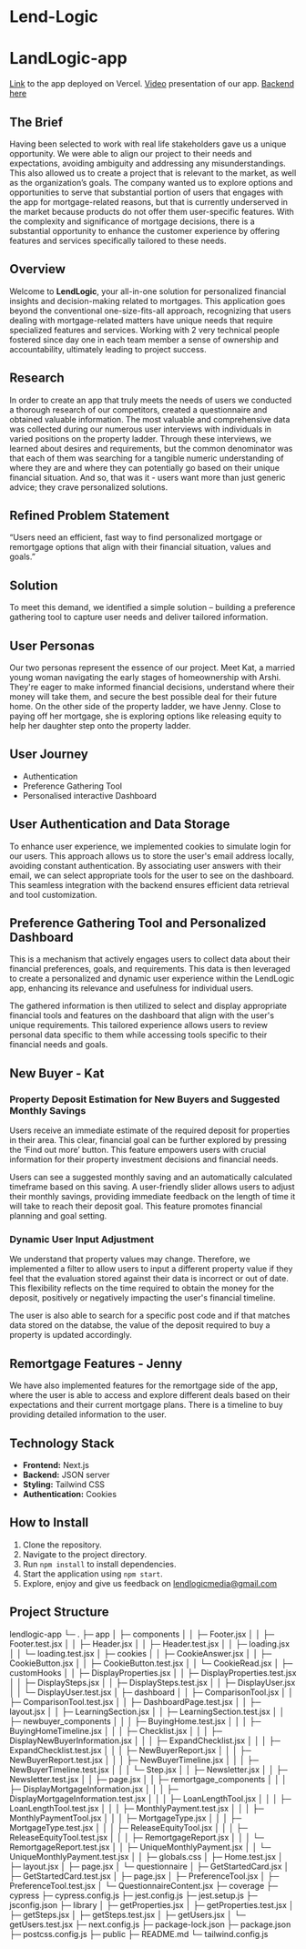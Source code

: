 # Lend-Logic

# LandLogic-app
[Link](https://land-logic-app-frontend.vercel.app/) to the app deployed on Vercel.
[Video](https://youtu.be/WsQBYR9njp8) presentation of our app.
[Backend here](https://github.com/MartiZu/LendLogic-backend)

## The Brief
Having been selected to work with real life stakeholders gave us a unique opportunity. We were able to align our project to their needs and expectations, avoiding ambiguity and addressing any misunderstandings. This also allowed us to create a project that is relevant to the market, as well as the organization’s goals. The company wanted us to explore options and opportunities to serve that substantial portion of users that engages with the app for mortgage-related reasons, but that is currently underserved in the market because products do not offer them user-specific features. With the complexity and significance of mortgage decisions, there is a substantial opportunity to enhance the customer experience by offering features and services specifically tailored to these needs. 

## Overview
Welcome to **LendLogic**, your all-in-one solution for personalized financial insights and decision-making related to mortgages. This application goes beyond the conventional one-size-fits-all approach, recognizing that users dealing with mortgage-related matters have unique needs that require specialized features and services. Working with 2 very technical people fostered since day one in each team member a sense of ownership and accountability, ultimately leading to project success.

## Research
In order to create an app that truly meets the needs of users we conducted a thorough research of our competitors, created a questionnaire and obtained valuable information. The most valuable and comprehensive data was collected during our numerous user interviews with individuals in varied positions on the property ladder.
Through these interviews, we learned about desires and requirements, but the common denominator was that each of them was searching for a tangible numeric understanding of where they are and where they can potentially go based on their unique financial situation. And so, that was it - users want more than just generic advice; they crave personalized solutions. 

## Refined Problem Statement
“Users need an efficient, fast way to find personalized mortgage or remortgage options that align with their financial situation, values and goals.”

## Solution
To meet this demand, we identified a simple solution – building a preference gathering tool to capture user needs and deliver tailored information.

## User Personas
Our two personas represent the essence of our project. Meet Kat, a married young woman navigating the early stages of homeownership with Arshi. They're eager to make informed financial decisions, understand where their money will take them, and secure the best possible deal for their future home. On the other side of the property ladder, we have Jenny. Close to paying off her mortgage, she is exploring options like releasing equity to help her daughter step onto the property ladder.

## User Journey 
- Authentication
- Preference Gathering Tool
- Personalised interactive Dashboard

## User Authentication and Data Storage
To enhance user experience, we implemented cookies to simulate login for our users. This approach allows us to store the user's email address locally, avoiding constant authentication. By associating user answers with their email, we can select appropriate tools for the user to see on the dashboard. This seamless integration with the backend ensures efficient data retrieval and tool customization.

## Preference Gathering Tool and Personalized Dashboard
This is a mechanism that actively engages users to collect data about their financial preferences, goals, and requirements. This data is then leveraged to create a personalized and dynamic user experience within the LendLogic app, enhancing its relevance and usefulness for individual users.

The gathered information is then utilized to select and display appropriate financial tools and features on the dashboard that align with the user's unique requirements. This tailored experience allows users to review personal data specific to them while accessing tools specific to their financial needs and goals. 

## New Buyer - Kat
### Property Deposit Estimation for New Buyers and Suggested Monthly Savings
Users receive an immediate estimate of the required deposit for properties in their area. This clear, financial goal can be further explored by pressing the ‘Find out more’ button. This feature empowers users with crucial information for their property investment decisions and financial needs.

Users can see a suggested monthly saving and an automatically calculated timeframe based on this saving. A user-friendly slider allows users to adjust their monthly savings, providing immediate feedback on the length of time it will take to reach their deposit goal. This feature promotes financial planning and goal setting.

### Dynamic User Input Adjustment
We understand that property values may change. Therefore, we implemented a filter to allow users to input a different property value if they feel that the evaluation stored against their data is incorrect or out of date. This flexibility reflects on the time required to obtain the money for the deposit, positively or negatively impacting the user's financial timeline.

The user is also able to search for a specific post code and if that matches data stored on the databse, the value of the deposit required to buy a property is updated accordingly. 

## Remortgage Features - Jenny
We have also implemented features for the remortgage side of the app, where the user is able to access and explore different deals based on their expectations and their current mortgage plans. There is a timeline to buy providing detailed information to the user.

## Technology Stack

- **Frontend:** Next.js
- **Backend:** JSON server
- **Styling:** Tailwind CSS
- **Authentication:** Cookies

## How to Install

1. Clone the repository.
2. Navigate to the project directory.
3. Run `npm install` to install dependencies.
4. Start the application using `npm start`.
5. Explore, enjoy and give us feedback on lendlogicmedia@gmail.com 

## Project Structure
lendlogic-app
└─ .
   ├─ app
   │  ├─ components
   │  │  ├─ Footer.jsx
   │  │  ├─ Footer.test.jsx
   │  │  ├─ Header.jsx
   │  │  ├─ Header.test.jsx
   │  │  ├─ loading.jsx
   │  │  └─ loading.test.jsx
   │  ├─ cookies
   │  │  ├─ CookieAnswer.jsx
   │  │  ├─ CookieButton.jsx
   │  │  ├─ CookieButton.test.jsx
   │  │  └─ CookieRead.jsx
   │  ├─ customHooks
   │  │  ├─ DisplayProperties.jsx
   │  │  ├─ DisplayProperties.test.jsx
   │  │  ├─ DisplaySteps.jsx
   │  │  ├─ DisplaySteps.test.jsx
   │  │  ├─ DisplayUser.jsx
   │  │  └─ DisplayUser.test.jsx
   │  ├─ dashboard
   │  │  ├─ ComparisonTool.jsx
   │  │  ├─ ComparisonTool.test.jsx
   │  │  ├─ DashboardPage.test.jsx
   │  │  ├─ layout.jsx
   │  │  ├─ LearningSection.jsx
   │  │  ├─ LearningSection.test.jsx
   │  │  ├─ newbuyer_components
   │  │  │  ├─ BuyingHome.test.jsx
   │  │  │  ├─ BuyingHomeTimeline.jsx
   │  │  │  ├─ Checklist.jsx
   │  │  │  ├─ DisplayNewBuyerInformation.jsx
   │  │  │  ├─ ExpandChecklist.jsx
   │  │  │  ├─ ExpandChecklist.test.jsx
   │  │  │  ├─ NewBuyerReport.jsx
   │  │  │  ├─ NewBuyerReport.test.jsx
   │  │  │  ├─ NewBuyerTimeline.jsx
   │  │  │  ├─ NewBuyerTimeline.test.jsx
   │  │  │  └─ Step.jsx
   │  │  ├─ Newsletter.jsx
   │  │  ├─ Newsletter.test.jsx
   │  │  ├─ page.jsx
   │  │  ├─ remortgage_components
   │  │  │  ├─ DisplayMortgageInformation.jsx
   │  │  │  ├─ DisplayMortgageInformation.test.jsx
   │  │  │  ├─ LoanLengthTool.jsx
   │  │  │  ├─ LoanLengthTool.test.jsx
   │  │  │  ├─ MonthlyPayment.test.jsx
   │  │  │  ├─ MonthlyPaymentTool.jsx
   │  │  │  ├─ MortgageType.jsx
   │  │  │  ├─ MortgageType.test.jsx
   │  │  │  ├─ ReleaseEquityTool.jsx
   │  │  │  ├─ ReleaseEquityTool.test.jsx
   │  │  │  ├─ RemortgageReport.jsx
   │  │  │  └─ RemortgageReport.test.jsx
   │  │  ├─ UniqueMonthlyPayment.jsx
   │  │  └─ UniqueMonthlyPayment.test.jsx
   │  │  ├─ globals.css
   │  ├─ Home.test.jsx
   │  ├─ layout.jsx
   │  ├─ page.jsx
   │  └─ questionnaire
   │     ├─ GetStartedCard.jsx
   │     ├─ GetStartedCard.test.jsx
   │     ├─ page.jsx
   │     ├─ PreferenceTool.jsx
   │     ├─ PreferenceTool.test.jsx
   │     └─ QuestionnaireContent.jsx
   ├─ coverage
   ├─ cypress
   ├─ cypress.config.js
   ├─ jest.config.js
   ├─ jest.setup.js
   ├─ jsconfig.json
   ├─ library
   │  ├─ getProperties.jsx
   │  ├─ getProperties.test.jsx
   │  ├─ getSteps.jsx
   │  ├─ getSteps.test.jsx
   │  ├─ getUsers.jsx
   │  └─ getUsers.test.jsx
   ├─ next.config.js
   ├─ package-lock.json
   ├─ package.json
   ├─ postcss.config.js
   ├─ public
   ├─ README.md
   └─ tailwind.config.js
